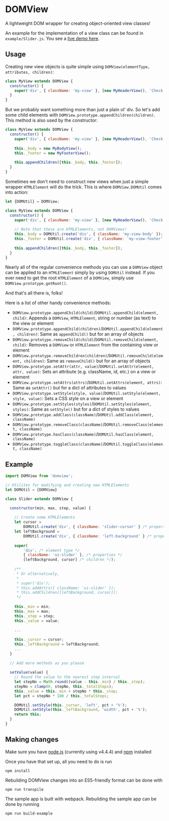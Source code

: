# DOMView

A lightweight DOM wrapper for creating object-oriented view classes!

An example for the implementation of a view class can be found in `example/Slider.js`. You see a [live demo here](http://htmlpreview.github.io/?https://github.com/ydxia/domview/blob/master/example/static/index.html).

## Usage

Creating new view objects is quite simple using `DOMView(elementType, attributes, children)`:

```javascript
class MyView extends DOMView {
  constructor() {
    super('div', { className: 'my-view' }, [new MyHeaderView(), 'Check out my view!']);
  }
}
```

But we probably want something more than just a plain ol' div. So let's add some child elements with `DOMView.prototype.appendChildren(children)`. This method is also used by the constructor:

```javascript
class MyView extends DOMView {
  constructor() {
    super('div', { className: 'my-view' }, [new MyHeaderView(), 'Check out my view!']);
    
    this._body = new MyBodyView();
    this._footer = new MyFooterView();
    
    this.appendChildren([this._body, this._footer]);
  }
}
```

Sometimes we don't need to construct new views when just a simple wrapper `HTMLElement` will do the trick. This is where `DOMView.DOMUtil` comes into action:

```javascript
let {DOMUtil} = DOMView;

class MyView extends DOMView {
  constructor() {
    super('div', { className: 'my-view' }, [new MyHeaderView(), 'Check out my view!']);
    
    // Note that these are HTMLElements, not DOMViews!
    this._body = DOMUtil.create('div', { className: 'my-view-body' });
    this._footer = DOMUtil.create('div', { className: 'my-view-footer' });
    
    this.appendChildren([this._body, this._footer]);
  }
}
```

Nearly all of the regular convenience methods you can use a `DOMView` object can be applied to an `HTMLElement` simply by using `DOMUtil` instead. If you ever need to get the root `HTMLElement` of a `DOMView`, simply use `DOMView.prototype.getRoot()`.

And that's all there is, folks!

Here is a list of other handy convenience methods:

* `DOMView.prototype.appendChild(child)`/`DOMUtil.appendChild(element, child)`: Appends a `DOMView`, `HTMLElement`, string or number (as text) to the view or element
* `DOMView.prototype.appendChild(children)`/`DOMUtil.appendChild(element, children)`: Same as `appendChild()` but for an array of objects
* `DOMView.prototype.removeChild(child)`/`DOMUtil.removeChild(element, child)`: Removes a `DOMView` or `HTMLElement` from the containing view or element
* `DOMView.prototype.removeChildren(children)`/`DOMUtil.removeChild(element, children)`: Same as `removeChild()` but for an array of objects
* `DOMView.prototype.setAttr(attr, value)`/`DOMUtil.setAttr(element, attr, value)`: Sets an attribute (e.g. className, id, etc.) on a view or element
* `DOMView.prototype.setAttrs(attrs)`/`DOMUtil.setAttrs(element, attrs)`: Same as `setAttr()` but for a dict of attributes to values
* `DOMView.prototype.setStyle(style, value)`/`DOMUtil.setStyle(element, style, value)`: Sets a CSS style on a view or element
* `DOMView.prototype.setStyles(styles)`/`DOMUtil.setStyles(element, styles)`: Same as `setStyle()` but for a dict of styles to values
* `DOMView.prototype.addClass(className)`/`DOMUtil.addClass(element, className)`
* `DOMView.prototype.removeClass(className)`/`DOMUtil.removeClass(element, className)`
* `DOMView.prototype.hasClass(className)`/`DOMUtil.hasClass(element, className)`
* `DOMView.prototype.toggleClass(className)`/`DOMUtil.toggleClass(element, className)`


## Example

```javascript
import DOMView from 'domview';

// Utilites for modifying and creating new HTMLElements
let DOMUtil = {DOMView}

class Slider extends DOMView {

  constructor(min, max, step, value) {
    
    // Create some HTMLElements
    let cursor =
        DOMUtil.create('div', { className: 'slider-cursor' } /* properties */);
    let leftBackground =
        DOMUtil.create('div', { className: 'left-background' } /* properties */);
    
    super(
        'div', /* element type */ 
        { className: 'ui-slider' }, /* properties */ 
        [leftBackground, cursor] /* children */);
 
    /**
     * Or alternatively,
     *
     * super('div');
     * this.addAttrs({ className: 'ui-slider' });
     * this.addChildren([leftBackground, cursor]);
     */
 
    this._min = min;
    this._max = max;
    this._step = step;
    this._value = value;
    
    ...
 
    this._cursor = cursor;
    this._leftBackground = leftBackground;
    ...
  }
  
  // Add more methods as you please
  
  setValue(value) {
    // Round the value to the nearest step interval
    let stepNo = Math.round((value - this._min) / this._step);
    stepNo = clamp(0, stepNo, this._totalSteps);
    this._value = this._min + stepNo * this._step;
    let pct = stepNo * 100 / this._totalSteps;

    DOMUtil.setStyle(this._cursor, 'left', pct + '%');
    DOMUtil.setStyle(this._leftBackground, 'width', pct + '%');
    return this;
  }
}       

```

## Making changes
Make sure you have [node.js](https://nodejs.org/en/download/) (currently using v4.4.4) and [npm](https://www.npmjs.com/) installed

Once you have that set up, all you need to do is run

```
npm install
```

Rebuilding DOMView changes into an ES5-friendly format can be done with

```
npm run transpile
```

The sample app is built with webpack. Rebuilding the sample app can be done by running
```
npm run build-example
```
